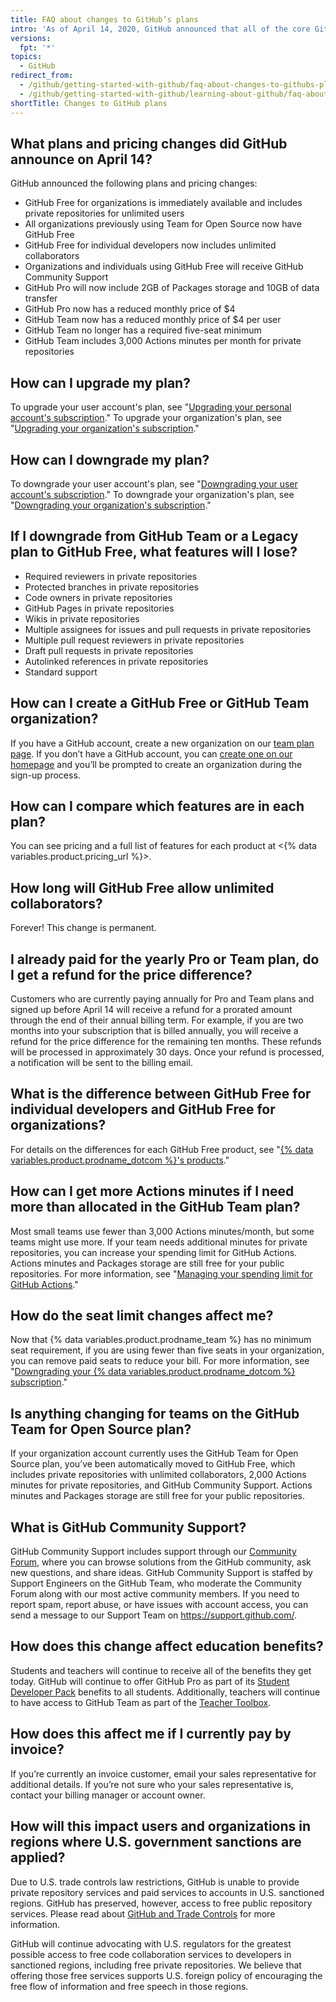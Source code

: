 ```yaml
---
title: FAQ about changes to GitHub’s plans
intro: 'As of April 14, 2020, GitHub announced that all of the core GitHub features are now free for everyone.'
versions:
  fpt: '*'
topics:
  - GitHub
redirect_from:
  - /github/getting-started-with-github/faq-about-changes-to-githubs-plans
  - /github/getting-started-with-github/learning-about-github/faq-about-changes-to-githubs-plans
shortTitle: Changes to GitHub plans
---
```

## What plans and pricing changes did GitHub announce on April 14?

GitHub announced the following plans and pricing changes:

- GitHub Free for organizations is immediately available and includes private repositories for unlimited users
- All organizations previously using Team for Open Source now have GitHub Free
- GitHub Free for individual developers now includes unlimited collaborators
- Organizations and individuals using GitHub Free will receive GitHub Community Support
- GitHub Pro will now include 2GB of Packages storage and 10GB of data transfer
- GitHub Pro now has a reduced monthly price of $4
- GitHub Team now has a reduced monthly price of $4 per user
- GitHub Team no longer has a required five-seat minimum
- GitHub Team includes 3,000 Actions minutes per month for private repositories

## How can I upgrade my plan?

To upgrade your user account's plan, see "[Upgrading your personal account's subscription](/billing/managing-billing-for-your-github-account/upgrading-your-github-subscription#upgrading-your-personal-accounts-subscription)." To upgrade your organization's plan, see "[Upgrading your organization's subscription](/billing/managing-billing-for-your-github-account/upgrading-your-github-subscription#upgrading-your-organizations-subscription)."

## How can I downgrade my plan?

To downgrade your user account's plan, see "[Downgrading your user account's subscription](/billing/managing-billing-for-your-github-account/downgrading-your-github-subscription#downgrading-your-user-accounts-subscription)." To downgrade your organization's plan, see "[Downgrading your organization's subscription](/billing/managing-billing-for-your-github-account/downgrading-your-github-subscription#downgrading-your-organizations-subscription)."

## If I downgrade from GitHub Team or a Legacy plan to GitHub Free, what features will I lose?
- Required reviewers in private repositories
- Protected branches in private repositories
- Code owners in private repositories
- GitHub Pages in private repositories
- Wikis in private repositories
- Multiple assignees for issues and pull requests in private repositories
- Multiple pull request reviewers in private repositories
- Draft pull requests in private repositories
- Autolinked references in private repositories
- Standard support

## How can I create a GitHub Free or GitHub Team organization?

If you have a GitHub account, create a new organization on our [team plan page](https://github.com/organizations/plan). If you don’t have a GitHub account, you can [create one on our homepage](https://github.com/) and you’ll be prompted to create an organization during the sign-up process.

## How can I compare which features are in each plan?

You can see pricing and a full list of features for each product at <{% data variables.product.pricing_url %}>.

## How long will GitHub Free allow unlimited collaborators?

Forever! This change is permanent.

## I already paid for the yearly Pro or Team plan, do I get a refund for the price difference?

Customers who are currently paying annually for Pro and Team plans and signed up before April 14 will receive a refund for a prorated amount through the end of their annual billing term. For example, if you are two months into your subscription that is billed annually, you will receive a refund for the price difference for the remaining ten months. These refunds will be processed in approximately 30 days. Once your refund is processed, a notification will be sent to the billing email.

## What is the difference between GitHub Free for individual developers and GitHub Free for organizations?

For details on the differences for each GitHub Free product, see "[{% data variables.product.prodname_dotcom %}'s products](/articles/github-s-products)."

## How can I get more Actions minutes if I need more than allocated in the GitHub Team plan?

Most small teams use fewer than 3,000 Actions minutes/month, but some teams might use more. If your team needs additional minutes for private repositories, you can increase your spending limit for GitHub Actions. Actions minutes and Packages storage are still free for your public repositories. For more information, see "[Managing your spending limit for GitHub Actions](/billing/managing-billing-for-github-actions/managing-your-spending-limit-for-github-actions)."

## How do the seat limit changes affect me?

Now that {% data variables.product.prodname_team %} has no minimum seat requirement, if you are using fewer than five seats in your organization, you can remove paid seats to reduce your bill. For more information, see "[Downgrading your {% data variables.product.prodname_dotcom %} subscription](/billing/managing-billing-for-your-github-account/downgrading-your-github-subscription#removing-paid-seats-from-your-organization)."

## Is anything changing for teams on the GitHub Team for Open Source plan?

If your organization account currently uses the GitHub Team for Open Source plan, you’ve been automatically moved to GitHub Free, which includes private repositories with unlimited collaborators, 2,000 Actions minutes for private repositories, and GitHub Community Support. Actions minutes and Packages storage are still free for your public repositories.

## What is GitHub Community Support?

GitHub Community Support includes support through our [Community Forum](https://github.community/), where you can browse solutions from the GitHub community, ask new questions, and share ideas. GitHub Community Support is staffed by Support Engineers on the GitHub Team, who moderate the Community Forum along with our most active community members. If you need to report spam, report abuse, or have issues with account access, you can send a message to our Support Team on https://support.github.com/.

## How does this change affect education benefits?

Students and teachers will continue to receive all of the benefits they get today. GitHub will continue to offer GitHub Pro as part of its [Student Developer Pack](https://education.github.com/pack) benefits to all students. Additionally, teachers will continue to have access to GitHub Team as part of the [Teacher Toolbox](https://education.github.com/toolbox).

## How does this affect me if I currently pay by invoice?

If you’re currently an invoice customer, email your sales representative for additional details. If you’re not sure who your sales representative is, contact your billing manager or account owner.

## How will this impact users and organizations in regions where U.S. government sanctions are applied?

Due to U.S. trade controls law restrictions, GitHub is unable to provide private repository services and paid services to accounts in U.S. sanctioned regions. GitHub has preserved, however, access to free public repository services. Please read about [GitHub and Trade Controls](/github/site-policy/github-and-trade-controls) for more information.

GitHub will continue advocating with U.S. regulators for the greatest possible access to free code collaboration services to developers in sanctioned regions, including free private repositories. We believe that offering those free services supports U.S. foreign policy of encouraging the free flow of information and free speech in those regions.
